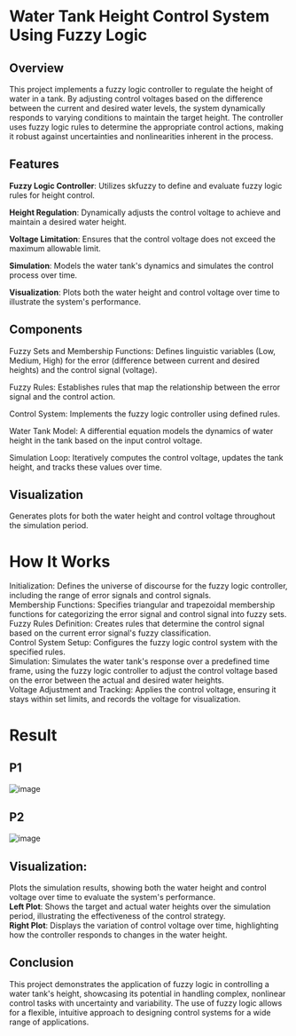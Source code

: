 # Water Tank Height Control System Using Fuzzy Logic

## Overview

This project implements a fuzzy logic controller to regulate the height of water in a tank. 
By adjusting control voltages based on the difference between the current and desired water levels, the system dynamically responds 
to varying conditions to maintain the target height. The controller uses fuzzy logic rules to determine the appropriate control actions, 
making it robust against uncertainties and nonlinearities inherent in the process.

## Features

**Fuzzy Logic Controller**: Utilizes skfuzzy to define and evaluate fuzzy logic rules for height control.

**Height Regulation**: Dynamically adjusts the control voltage to achieve and maintain a desired water height.

**Voltage Limitation**: Ensures that the control voltage does not exceed the maximum allowable limit.

**Simulation**: Models the water tank's dynamics and simulates the control process over time.

**Visualization**: Plots both the water height and control voltage over time to illustrate the system's performance.

## Components

Fuzzy Sets and Membership Functions: Defines linguistic variables (Low, Medium, High) for the error (difference between current and desired heights) and the control signal (voltage).<br>

Fuzzy Rules: Establishes rules that map the relationship between the error signal and the control action.<br>

Control System: Implements the fuzzy logic controller using defined rules.<br>

Water Tank Model: A differential equation models the dynamics of water height in the tank based on the input control voltage.<br>

Simulation Loop: Iteratively computes the control voltage, updates the tank height, and tracks these values over time.<br>

## Visualization
Generates plots for both the water height and control voltage throughout the simulation period.

# How It Works

Initialization: Defines the universe of discourse for the fuzzy logic controller, including the range of error signals and control signals.<br>
Membership Functions: Specifies triangular and trapezoidal membership functions for categorizing the error signal and control signal into fuzzy sets.<br>
Fuzzy Rules Definition: Creates rules that determine the control signal based on the current error signal's fuzzy classification.<br>
Control System Setup: Configures the fuzzy logic control system with the specified rules.<br>
Simulation: Simulates the water tank's response over a predefined time frame, using the fuzzy logic controller to adjust the control voltage based on the error between the actual and desired water heights.<br>
Voltage Adjustment and Tracking: Applies the control voltage, ensuring it stays within set limits, and records the voltage for visualization.<br>

# Result
## P1

![image](https://github.com/Wickman94/SYS5160-Assignment-2/assets/158237302/00ce47b2-69ea-4d9e-b2a2-45b69337349e)

## P2

![image](https://github.com/Wickman94/SYS5160-Assignment-2/assets/158237302/15ecff56-6a5a-4985-8ef4-b7447082df1f)



## Visualization:
Plots the simulation results, showing both the water height and control voltage over time to evaluate the system's performance.<br>
**Left Plot**: Shows the target and actual water heights over the simulation period, illustrating the effectiveness of the control strategy.<br>
**Right Plot**: Displays the variation of control voltage over time, highlighting how the controller responds to changes in the water height.<br>

## Conclusion
This project demonstrates the application of fuzzy logic in controlling a water tank's height, showcasing its potential in handling complex, nonlinear control tasks with uncertainty and variability. The use of fuzzy logic allows for a flexible, intuitive approach to designing control systems for a wide range of applications.
